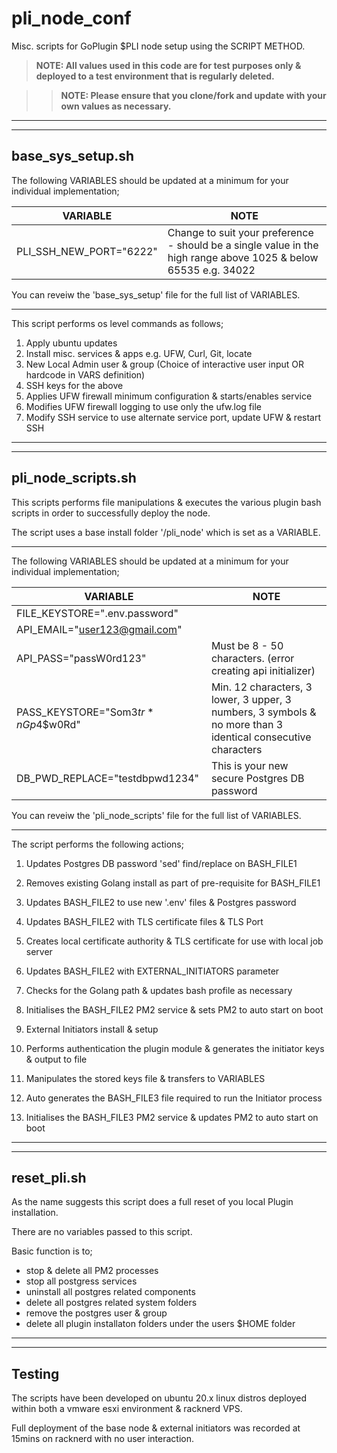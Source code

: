 # pli_node_conf
Misc. scripts for GoPlugin $PLI node setup using the SCRIPT METHOD.

> **NOTE: All values used in this code are for test purposes only & deployed to a test environment that is regularly deleted.**

>> **NOTE: Please ensure that you clone/fork and update with your own values as necessary.**

---

---
## base_sys_setup.sh


The following VARIABLES should be updated at a minimum for your individual implementation;


| VARIABLE |  NOTE |
|----------|-------|
|PLI_SSH_NEW_PORT="6222"| Change to suit your preference - should be a single value in the high range above 1025 & below 65535 e.g. 34022|

You can reveiw the 'base_sys_setup' file for the full list of VARIABLES.

---

This script performs os level commands as follows;
1. Apply ubuntu updates
2. Install misc. services & apps e.g. UFW, Curl, Git, locate 
3. New Local Admin user & group (Choice of interactive user input OR hardcode in VARS definition)
4. SSH keys for the above 
5. Applies UFW firewall minimum configuration & starts/enables service
6. Modifies UFW firewall logging to use only the ufw.log file
7. Modify SSH service to use alternate service port, update UFW & restart SSH

---
---
## pli_node_scripts.sh

This scripts performs file manipulations & executes the various plugin bash scripts in order 
to successfully deploy the node. 

The script uses a base install folder '/pli_node' which is set as a VARIABLE.

---
The following VARIABLES should be updated at a minimum for your individual implementation;


| VARIABLE |  NOTE |
|----------|-------|
|FILE_KEYSTORE=".env.password"||
|API_EMAIL="user123@gmail.com"||
|API_PASS="passW0rd123"|Must be 8 - 50 characters. (error creating api initializer)|
|PASS_KEYSTORE="Som3$tr*nGp4$$w0Rd"| Min. 12 characters, 3 lower, 3 upper, 3 numbers, 3 symbols & no more than 3 identical consecutive characters|
|DB_PWD_REPLACE="testdbpwd1234"|This is your new secure Postgres DB password|

You can reveiw the 'pli_node_scripts' file for the full list of VARIABLES.

---

The script performs the following actions;
1. Updates Postgres DB password 'sed' find/replace on BASH_FILE1
2. Removes existing Golang install as part of pre-requisite for BASH_FILE1
3. Updates BASH_FILE2 to use new '.env' files & Postgres password
4. Updates BASH_FILE2 with TLS certificate files & TLS Port
5. Creates local certificate authority & TLS certificate for use with local job server
6. Updates BASH_FILE2 with EXTERNAL_INITIATORS parameter
7. Checks for the Golang path & updates bash profile as necessary
8. Initialises the BASH_FILE2 PM2 service & sets PM2 to auto start on boot

9. External Initiators install & setup
10. Performs authentication the plugin module & generates the initiator keys & output to file
11. Manipulates the stored keys file & transfers to VARIABLES
12. Auto generates the BASH_FILE3 file required to run the Initiator process
13. Initialises the BASH_FILE3 PM2 service & updates PM2 to auto start on boot

---
---


## reset_pli.sh

As the name suggests this script does a full reset of you local Plugin installation.

There are no variables passed to this script.

Basic function is to;
- stop & delete all PM2 processes
- stop all postgress services
- uninstall all postgres related components
- delete all postgres related system folders
- remove the postgres user & group
- delete all plugin installaton folders under the users $HOME folder

---
---

## Testing

The scripts have been developed on ubuntu 20.x linux distros deployed within both a vmware esxi environment & racknerd VPS.

Full deployment of the base node & external initiators was recorded at 15mins on racknerd with no user interaction. 
